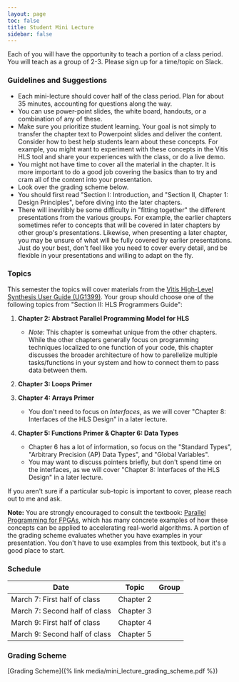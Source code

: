 ```yaml
---
layout: page
toc: false
title: Student Mini Lecture
sidebar: false
---
```


Each of you will have the opportunity to teach a portion of a class period.  You will teach as a group of 2-3.  Please sign up for a time/topic on Slack.

### Guidelines and Suggestions
* Each mini-lecture should cover half of the class period. Plan for about 35 minutes, accounting for questions along the way.
* You can use power-point slides, the white board, handouts, or a combination of any of these.
* Make sure you prioritize student learning.  Your goal is not simply to transfer the chapter text to Powerpoint slides and deliver the content.  Consider how to best help students learn about these concepts.  For example, you might want to experiment with these concepts in the Vitis HLS tool and share your experiences with the class, or do a live demo.  
* You might not have time to cover all the material in the chapter.  It is more important to do a good job covering the basics than to try and cram all of the content into your presentation.
* Look over the grading scheme below.
* You should first read "Section I: Introduction, and "Section II, Chapter 1: Design Principles", before diving into the later chapters.
* There will inevitibly be some difficulty in "fitting together" the different presentations from the various groups.  For example, the earlier chapters sometimes refer to concepts that will be covered in later chapters by other group's presentations.  Likewise, when presenting a later chapter, you may be unsure of what will be fully covered by earlier presentations.   Just do your best, don't feel like you need to cover every detail, and be flexible in your presentations and willing to adapt on the fly.

### Topics
This semester the topics will cover materials from the [Vitis High-Level Synthesis User Guide (UG1399)](https://docs.xilinx.com/r/en-US/ug1399-vitis-hls). Your group should choose one of the following topics from "Section II: HLS Programmers Guide":

1. **Chapter 2: Abstract Parallel Programming Model for HLS**
    * *Note:* This chapter is somewhat unique from the other chapters. While the other chapters generally focus on programming techniques localized to one function of your code, this chapter discusses the broader architecture of how to parellelize multiple tasks/functions in your system and how to connect them to pass data between them.

1. **Chapter 3: Loops Primer**

1. **Chapter 4: Arrays Primer**
    * You don't need to focus on *Interfaces*, as we will cover "Chapter 8: Interfaces of the HLS Design" in a later lecture.
    
1. **Chapter 5: Functions Primer & Chapter 6: Data Types**
    * Chapter 6 has a lot of information, so focus on the "Standard Types", "Arbitrary Precision (AP) Data Types", and "Global Variables".  
    * You may want to discuss pointers briefly, but don't spend time on the interfaces, as we will cover "Chapter 8: Interfaces of the HLS Design" in a later lecture.

If you aren't sure if a particular sub-topic is important to cover, please reach out to me and ask.

**Note:** You are strongly encouraged to consult the textbook: [Parallel Programming for FPGAs](https://kastner.ucsd.edu/hlsbook/), which has many concrete examples of how these concepts can be applied to accelerating real-world algorithms.  A portion of the grading scheme evaluates whether you have examples in your presentation.  You don't have to use examples from this textbook, but it's a good place to start.

### Schedule

| Date  | Topic | Group |
|-------|-------|-------|
| March 7: First half of class | Chapter 2
| March 7: Second half of class | Chapter 3
| March 9: First half of class | Chapter 4
| March 9: Second half of class | Chapter 5


### Grading Scheme

[Grading Scheme]({% link media/mini_lecture_grading_scheme.pdf %})